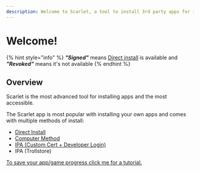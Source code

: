 ```yaml
---
description: Welcome to Scarlet, a tool to install 3rd party apps for iOS 13 and up.
---
```


# Welcome!

{% hint style="info" %}
_**"Signed"**_ means [Direct install](scarlet/scarlet-direct/) is available and _**"Revoked"**_ means it's not available
{% endhint %}

## **Overview**

Scarlet is the most advanced tool for installing apps and the most accessible.&#x20;

The Scarlet app is most popular with installing your own apps and comes with multiple methods of install:

* [Direct Install](scarlet/scarlet-direct/)
* [Computer Method](broken-reference)
* [IPA (Custom Cert + Developer Login)](scarlet/certificates-developer-login.md)
* IPA (Trollstore)

[To save your app/game progress click me for a tutorial.](scarlet/backup-restore-normal.md)
